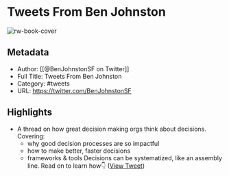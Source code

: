 # Tweets From Ben Johnston

![rw-book-cover](https://pbs.twimg.com/profile_images/1331668524742320128/z5LdH6ms.jpg)

## Metadata
- Author: [[@BenJohnstonSF on Twitter]]
- Full Title: Tweets From Ben Johnston
- Category: #tweets
- URL: https://twitter.com/BenJohnstonSF

## Highlights
- A thread on how great decision making orgs think about decisions.
  Covering:
  - why good decision processes are so impactful
  - how to make better, faster decisions
  - frameworks & tools
  Decisions can be systematized, like an assembly line. Read on to learn how👇 ([View Tweet](https://twitter.com/BenJohnstonSF/status/1268298643540336640))
